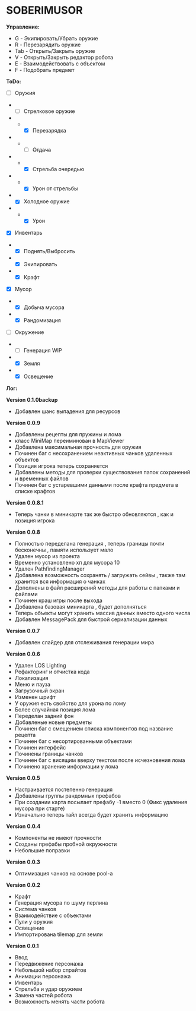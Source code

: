 ﻿# SOBERIMUSOR

**Управление:**
- G - Экипировать/Убрать оружие
- R - Перезарядить оружие
- Tab - Открыть/Закрыть оружие
- V - Открыть/Закрыть редактор робота
- E - Взаимодействовать с объектом
- F - Подобрать предмет

**ToDo:**
- [ ] Оружия
- - [ ] Стрелковое оружие
- - - [x] Перезарядка
- - - [ ] ~~Отдача~~
- - - [x] Стрельба очередью
- - - [x] Урон от стрельбы
- - [x] Холодное оружие
- - - [x] Урон

- [x] Инвентарь
- - [x] Поднять/Выбросить
- - [x] Экипировать
- - [x] Крафт

- [x] Мусор
- - [x] Добыча мусора
- - [x] Рандомизация

- [ ] Окружение
- - [ ] Генерация WIP
- - [x] Земля
- - [x] Освещение

**Лог:**

**Version 0.1.0backup**
- Добавлен шанс выпадения для ресурсов

**Version 0.0.9**
- Добавлены рецепты для пружины и лома
- класс MiniMap переиминован в MapViewer
- Добавлена максимальная прочность для оружия
- Починен баг с несохранением неактивных чанков удаленных объектов
- Позиция игрока теперь сохраняется 
- Добавлены методы для проверки существования папок сохранений и временных файлов
- Починен баг с устаревшими данными после крафта предмета в списке крафтов

**Version 0.0.8.1**
- Теперь чанки в миникарте так же быстро обновляются , как и позиция игрока

**Version 0.0.8**
- Полностью переделана генерация , теперь границы почти бесконечны , памяти использует мало
- Удален мусор из проекта
- Временно установлено хп для мусора 10
- Удален PathfindingManager
- Добавлена возможность сохранять / загружать сейвы , также там хранится вся информация о чанках
- Дополнены в файл расширений методы для работы с папками и файлами
- Починен краш игры после выхода
- Добавлена базовая миникарта , будет дополняться
- Теперь объекты могут хранить массив данных вместо одного числа
- Добавлен MessagePack для быстрой сериализации данных

**Version 0.0.7**
- Добавлен слайдер для отслеживания генерации мира

**Version 0.0.6**
- Удален LOS Lighting
- Рефакторинг и отчистка кода 
- Локализация
- Меню и пауза
- Загрузочный экран
- Изменен шрифт
- У оружия есть свойство для урона по лому
- Более случайная позиция лома
- Переделан задний фон
- Добавленые новые предметы
- Починен баг с смещением списка компонентов под название рецепта
- Починен баг с несортированными объектами
- Починен интерфейс
- Починены границы чанков
- Починен баг с висящим вверху текстом после исчезновения лома
- Починено хранение информации у лома

**Version 0.0.5**
- Настраивается постепенно генерация
- Добавлены группы рандомных префабов 
- При создании карта посылает префабу -1 вместо 0 (Фикс удаления мусора при старте)
- Изначально теперь тайл всегда будет хранить информацию

**Version 0.0.4**
- Компоненты не имеют прочности
- Созданы префабы пробной окружности
- Небольшие поправки

**Version 0.0.3**
- Оптимизация чанков на основе pool-а

**Version 0.0.2**
- Крафт
- Генерация мусора по шуму перлина
- Система чанков
- Взаимодействие с объектами
- Пули у оружия
- Освещение
- Импортирована tilemap для земли

**Version 0.0.1**
- Ввод
- Передвижение персонажа
- Небольшой набор спрайтов
- Анимации персонажа
- Инвентарь
- Стрельба и удар оружием
- Замена частей робота
- Возможность менять части робота
